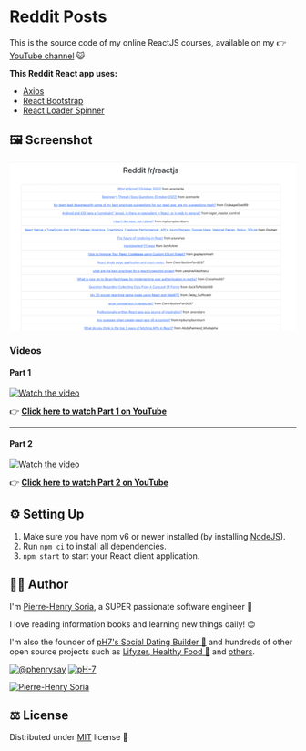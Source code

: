 # Reddit Posts

This is the source code of my online ReactJS courses, available on my 👉 [YouTube channel](https://www.youtube.com/channel/UCGqLuT0upPiocwYSnnmqt2g) 😺

**This Reddit React app uses:**
* [Axios](https://github.com/axios/axios)
* [React Bootstrap](https://github.com/react-bootstrap/react-bootstrap)
* [React Loader Spinner](https://github.com/mhnpd/react-loader-spinner)

## 🖼 Screenshot

![Reddit Posts retriever - Homepage example](reddit-posts-retriever.png)

### Videos

#### Part 1
[![Watch the video](https://i1.ytimg.com/vi/ckT1YGDo9Vo/maxresdefault.jpg)](https://www.youtube.com/watch?v=ckT1YGDo9Vo)

👉 **[Click here to watch Part 1 on YouTube](https://youtu.be/ckT1YGDo9Vo)**

---

#### Part 2
[![Watch the video](https://i1.ytimg.com/vi/m3j7JUQES70/maxresdefault.jpg)](https://www.youtube.com/watch?v=m3j7JUQES70)

👉 **[Click here to watch Part 2 on YouTube](https://youtu.be/m3j7JUQES70)**

## ⚙️ Setting Up

1. Make sure you have npm v6 or newer installed (by installing [NodeJS](https://nodejs.org/en/download)).
2. Run `npm ci` to install all dependencies.
3. `npm start` to start your React client application.


## 🧑‍🎨 Author

I'm [Pierre-Henry Soria](https://ph7.me), a SUPER passionate software engineer 🤖

I love reading information books and learning new things daily! 😊

I'm also the founder of [pH7's Social Dating Builder 🚀](https://github.com/pH7Software/pH7-Social-Dating-CMS) and hundreds of other open source projects such as [Lifyzer, Healthy Food 🍍](https://github.com/Lifyzer) and [others](https://github.com/pH-7?tab=repositories).

[![@phenrysay](https://img.shields.io/badge/Twitter-1DA1F2?style=for-the-badge&logo=twitter&logoColor=white)](https://twitter.com/phenrysay "Follow Me on Twitter") [![pH-7](https://img.shields.io/badge/GitHub-100000?style=for-the-badge&logo=github&logoColor=white)](https://github.com/pH-7 "Follow Me on GitHub")

[![Pierre-Henry Soria](https://s.gravatar.com/avatar/a210fe61253c43c869d71eaed0e90149?s=200)](https://ph7.me "Pierre-Henry Soria - Software Engineer")


## ⚖️ License

Distributed under [MIT](https://opensource.org/licenses/MIT) license 🎉
